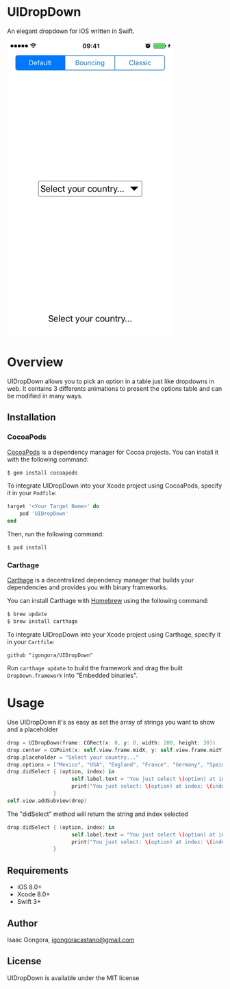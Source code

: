 # UIDropDown
An elegant dropdown for iOS written in Swift.

![](ddgif.gif)

# Overview
UIDropDown allows you to pick an option in a table just like dropdowns in web. It contains 3 differents animations to present the options table and can be modified in many ways.

## Installation

### CocoaPods

[CocoaPods](http://cocoapods.org) is a dependency manager for Cocoa projects. You can install it with the following command:

```bash
$ gem install cocoapods
```

To integrate UIDropDown into your Xcode project using CocoaPods, specify it in your `Podfile`:

```ruby
target '<Your Target Name>' do
    pod 'UIDropDown'
end
```

Then, run the following command:

```bash
$ pod install
```

### Carthage

[Carthage](https://github.com/Carthage/Carthage) is a decentralized dependency manager that builds your dependencies and provides you with binary frameworks.

You can install Carthage with [Homebrew](http://brew.sh/) using the following command:

```bash
$ brew update
$ brew install carthage
```

To integrate UIDropDown into your Xcode project using Carthage, specify it in your `Cartfile`:

```ogdl
github "igongora/UIDropDown"
```

Run `carthage update` to build the framework and drag the built `DropDown.framework` into "Embedded binaries".

# Usage
Use UIDropDown it's as easy as set the array of strings you want to show and a placeholder

```swift
drop = UIDropDown(frame: CGRect(x: 0, y: 0, width: 200, height: 30))
drop.center = CGPoint(x: self.view.frame.midX, y: self.view.frame.midY)
drop.placeholder = "Select your country..."
drop.options = ["Mexico", "USA", "England", "France", "Germany", "Spain", "Italy", "Canada"]
drop.didSelect { (option, index) in
                     self.label.text = "You just select \(option) at index: \(index)"
                     print("You just select: \(option) at index: \(index)")
               }
self.view.addSubview(drop) 
```

The "didSelect" method will return the string and index selected
```swift
drop.didSelect { (option, index) in
                     self.label.text = "You just select \(option) at index: \(index)"
                     print("You just select: \(option) at index: \(index)")
               }
```

## Requirements

- iOS 8.0+
- Xcode 8.0+
- Swift 3+

## Author

Isaac Gongora, igongoracastano@gmail.com

## License

UIDropDown is available under the MIT license
